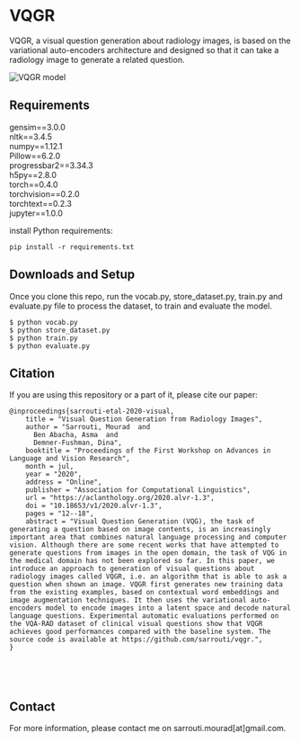 # VQGR
VQGR, a visual question generation about radiology images, is based on the variational auto-encoders architecture and designed so that it can take a radiology image to generate a related question.

![VQGR model]([https://www.google.com/search?q=VQGRaD&rlz=1C1GCEA_enUS961US961&oq=VQGRaD&aqs=chrome..69i57.7839j0j1&sourceid=chrome&{google:instantExtendedEnabledParameter}ie=UTF-8#imgrc=1TkksPJic0txoM](https://github.com/sarrouti/VQGR/blob/master/vqgri.jpg))

## Requirements
gensim==3.0.0\
nltk==3.4.5\
numpy==1.12.1\
Pillow==6.2.0\
progressbar2==3.34.3\
h5py==2.8.0\
torch==0.4.0\
torchvision==0.2.0\
torchtext==0.2.3\
jupyter==1.0.0

install Python requirements:
```
pip install -r requirements.txt
```
## Downloads and Setup
Once you clone this repo, run the vocab.py, store_dataset.py, train.py and evaluate.py file to process the dataset, to train and evaluate the model.
```shell
$ python vocab.py
$ python store_dataset.py
$ python train.py
$ python evaluate.py
```

## Citation
If you are using this repository or a part of it, please cite our paper:

```
@inproceedings{sarrouti-etal-2020-visual,
    title = "Visual Question Generation from Radiology Images",
    author = "Sarrouti, Mourad  and
      Ben Abacha, Asma  and
      Demner-Fushman, Dina",
    booktitle = "Proceedings of the First Workshop on Advances in Language and Vision Research",
    month = jul,
    year = "2020",
    address = "Online",
    publisher = "Association for Computational Linguistics",
    url = "https://aclanthology.org/2020.alvr-1.3",
    doi = "10.18653/v1/2020.alvr-1.3",
    pages = "12--18",
    abstract = "Visual Question Generation (VQG), the task of generating a question based on image contents, is an increasingly important area that combines natural language processing and computer vision. Although there are some recent works that have attempted to generate questions from images in the open domain, the task of VQG in the medical domain has not been explored so far. In this paper, we introduce an approach to generation of visual questions about radiology images called VQGR, i.e. an algorithm that is able to ask a question when shown an image. VQGR first generates new training data from the existing examples, based on contextual word embeddings and image augmentation techniques. It then uses the variational auto-encoders model to encode images into a latent space and decode natural language questions. Experimental automatic evaluations performed on the VQA-RAD dataset of clinical visual questions show that VQGR achieves good performances compared with the baseline system. The source code is available at https://github.com/sarrouti/vqgr.",
}





```

## Contact
For more information, please contact me on sarrouti.mourad[at]gmail.com.


